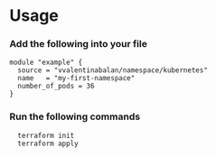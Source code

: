 # Usage

### Add the following into your file
```
module "example" {
  source = "vvalentinabalan/namespace/kubernetes"
  name   = "my-first-namespace"
  number_of_pods = 36
}
```
### Run the following commands
```
  terraform init
  terraform apply
  ```